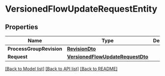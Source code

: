 # VersionedFlowUpdateRequestEntity

## Properties

Name | Type | Description | Notes
------------ | ------------- | ------------- | -------------
**ProcessGroupRevision** | [**RevisionDto**](RevisionDTO.md) |  | [optional] 
**Request** | [**VersionedFlowUpdateRequestDto**](VersionedFlowUpdateRequestDTO.md) |  | [optional] 

[[Back to Model list]](../README.md#documentation-for-models) [[Back to API list]](../README.md#documentation-for-api-endpoints) [[Back to README]](../README.md)


